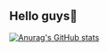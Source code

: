 ## Hello guys👋
[![Anurag's GitHub stats](https://github-readme-stats.vercel.app/api?username=jvstefanon)](https://github.com/anuraghazra/github-readme-stats)

<!--
**Jvstefanon/jvstefanon** is a ✨ _special_ ✨ repository because its `README.md` (this file) appears on your GitHub profile.

Here are some ideas to get you started:

- 🔭 I’m currently working on ...
- 🌱 I’m currently learning ...
- 👯 I’m looking to collaborate on ...
- 🤔 I’m looking for help with ...
- 💬 Ask me about ...
- 📫 How to reach me: ...
- 😄 Pronouns: ...
- ⚡ Fun fact: ...
-->
